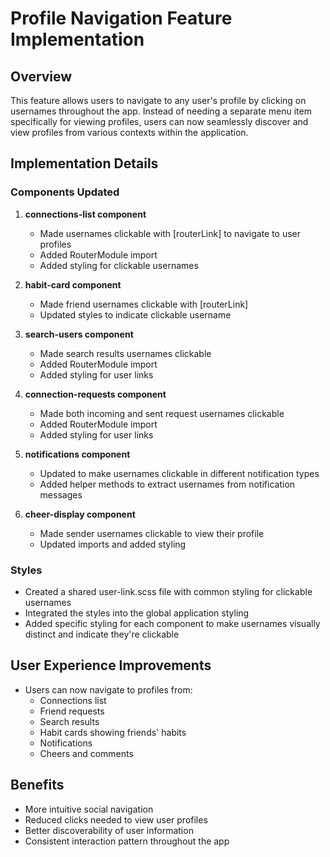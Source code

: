 # Profile Navigation Feature Implementation

## Overview

This feature allows users to navigate to any user's profile by clicking on usernames throughout the app. Instead of needing a separate menu item specifically for viewing profiles, users can now seamlessly discover and view profiles from various contexts within the application.

## Implementation Details

### Components Updated

1. **connections-list component**

   - Made usernames clickable with [routerLink] to navigate to user profiles
   - Added RouterModule import
   - Added styling for clickable usernames

2. **habit-card component**

   - Made friend usernames clickable with [routerLink]
   - Updated styles to indicate clickable username

3. **search-users component**

   - Made search results usernames clickable
   - Added RouterModule import
   - Added styling for user links

4. **connection-requests component**

   - Made both incoming and sent request usernames clickable
   - Added RouterModule import
   - Added styling for user links

5. **notifications component**

   - Updated to make usernames clickable in different notification types
   - Added helper methods to extract usernames from notification messages

6. **cheer-display component**
   - Made sender usernames clickable to view their profile
   - Updated imports and added styling

### Styles

- Created a shared user-link.scss file with common styling for clickable usernames
- Integrated the styles into the global application styling
- Added specific styling for each component to make usernames visually distinct and indicate they're clickable

## User Experience Improvements

- Users can now navigate to profiles from:
  - Connections list
  - Friend requests
  - Search results
  - Habit cards showing friends' habits
  - Notifications
  - Cheers and comments

## Benefits

- More intuitive social navigation
- Reduced clicks needed to view user profiles
- Better discoverability of user information
- Consistent interaction pattern throughout the app
